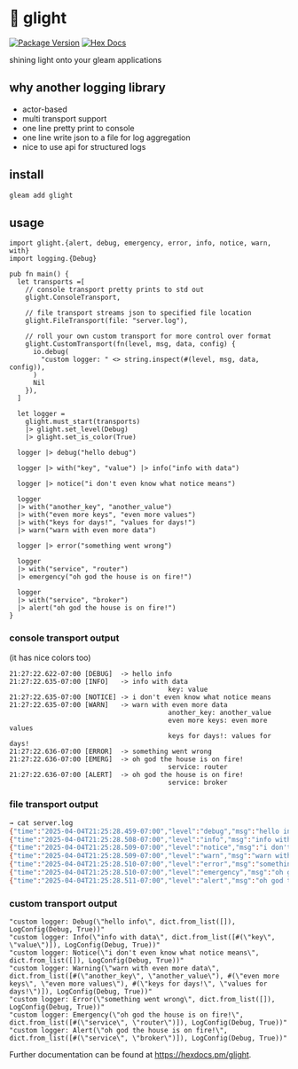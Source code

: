 # 🔦 glight

[![Package Version](https://img.shields.io/hexpm/v/glight)](https://hex.pm/packages/glight)
[![Hex Docs](https://img.shields.io/badge/hex-docs-ffaff3)](https://hexdocs.pm/glight/)

shining light onto your gleam applications 

## why another logging library
- actor-based
- multi transport support
- one line pretty print to console
- one line write json to a file for log aggregation
- nice to use api for structured logs

## install
```sh
gleam add glight
```

## usage
```gleam
import glight.{alert, debug, emergency, error, info, notice, warn, with}
import logging.{Debug}

pub fn main() {
  let transports =[
    // console transport pretty prints to std out
    glight.ConsoleTransport,

    // file transport streams json to specified file location
    glight.FileTransport(file: "server.log"),

    // roll your own custom transport for more control over format
    glight.CustomTransport(fn(level, msg, data, config) {
      io.debug(
        "custom logger: " <> string.inspect(#(level, msg, data, config)),
      )
      Nil
    }),
  ]

  let logger =
    glight.must_start(transports)
    |> glight.set_level(Debug)
    |> glight.set_is_color(True)

  logger |> debug("hello debug")

  logger |> with("key", "value") |> info("info with data")

  logger |> notice("i don't even know what notice means")

  logger
  |> with("another_key", "another_value")
  |> with("even more keys", "even more values")
  |> with("keys for days!", "values for days!")
  |> warn("warn with even more data")

  logger |> error("something went wrong")

  logger
  |> with("service", "router")
  |> emergency("oh god the house is on fire!")

  logger
  |> with("service", "broker")
  |> alert("oh god the house is on fire!")
}
```

### console transport output
(it has nice colors too)
```text
21:27:22.622-07:00 [DEBUG]  -> hello info
21:27:22.635-07:00 [INFO]   -> info with data
                                        key: value
21:27:22.635-07:00 [NOTICE] -> i don't even know what notice means
21:27:22.635-07:00 [WARN]   -> warn with even more data
                                        another_key: another_value
                                        even more keys: even more values
                                        keys for days!: values for days!
21:27:22.636-07:00 [ERROR]  -> something went wrong
21:27:22.636-07:00 [EMERG]  -> oh god the house is on fire!
                                        service: router
21:27:22.636-07:00 [ALERT]  -> oh god the house is on fire!
                                        service: broker
```

### file transport output
```sh
→ cat server.log
{"time":"2025-04-04T21:25:28.459-07:00","level":"debug","msg":"hello info"}
{"time":"2025-04-04T21:25:28.508-07:00","level":"info","msg":"info with data","key":"value"}
{"time":"2025-04-04T21:25:28.509-07:00","level":"notice","msg":"i don't even know what notice means"}
{"time":"2025-04-04T21:25:28.509-07:00","level":"warn","msg":"warn with even more data","another_key":"another_value","even more keys":"even more values","keys for days!":"values for days!"}
{"time":"2025-04-04T21:25:28.510-07:00","level":"error","msg":"something went wrong"}
{"time":"2025-04-04T21:25:28.510-07:00","level":"emergency","msg":"oh god the house is on fire!","service":"router"}
{"time":"2025-04-04T21:25:28.511-07:00","level":"alert","msg":"oh god the house is on fire!","service":"broker"}

```

### custom transport output
```
"custom logger: Debug(\"hello info\", dict.from_list([]), LogConfig(Debug, True))"
"custom logger: Info(\"info with data\", dict.from_list([#(\"key\", \"value\")]), LogConfig(Debug, True))"
"custom logger: Notice(\"i don't even know what notice means\", dict.from_list([]), LogConfig(Debug, True))"
"custom logger: Warning(\"warn with even more data\", dict.from_list([#(\"another_key\", \"another_value\"), #(\"even more keys\", \"even more values\"), #(\"keys for days!\", \"values for days!\")]), LogConfig(Debug, True))"
"custom logger: Error(\"something went wrong\", dict.from_list([]), LogConfig(Debug, True))"
"custom logger: Emergency(\"oh god the house is on fire!\", dict.from_list([#(\"service\", \"router\")]), LogConfig(Debug, True))"
"custom logger: Alert(\"oh god the house is on fire!\", dict.from_list([#(\"service\", \"broker\")]), LogConfig(Debug, True))"
```

Further documentation can be found at <https://hexdocs.pm/glight>.
